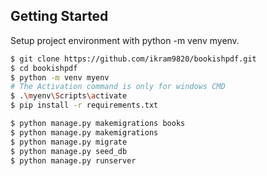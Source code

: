 ## Getting Started

<!-- ![Default Home View](./Screenshot.png?raw=true "Title") -->

Setup project environment with python -m venv myenv.

```bash
$ git clone https://github.com/ikram9820/bookishpdf.git
$ cd bookishpdf
$ python -m venv myenv
# The Activation command is only for windows CMD
$ .\myenv\Scripts\activate
$ pip install -r requirements.txt

$ python manage.py makemigrations books
$ python manage.py makemigrations
$ python manage.py migrate
$ python manage.py seed_db
$ python manage.py runserver
```
